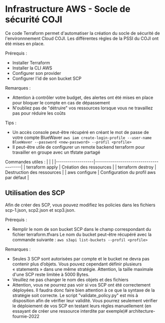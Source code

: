 # Infrastructure AWS - Socle de sécurité COJI

Ce code Terraform permet d'automatiser la création du socle de sécurité de l'environnnement Cloud COJI.
Les différentes règles de la PSSI du COJI ont été mises en place.

Prérequis :
- Installer Terraform
- Installer la CLI AWS
- Configurer son provider
- Configurer l'id de son bucket SCP

Remarques : 
- Attention à contrôler votre budget, des alertes ont été mises en place pour bloquer le compte en cas de dépassement
- N'oubliez pas de "détruire" vos ressources lorsque vous ne travaillez pas pour réduire les coûts

Tips : 
- Un accès console peut-être récupéré en créant le mot de passe de votre compte BlueWaver
  `aws iam create-login-profile --user-name BlueWaver --password <new-password> --profil <profile>`
- Il peut-être utile de configurer un remote backend terraform pour travailler en groupe avec un tfstate partagé

Commandes utiles :
|                   |                                        |
|-------------------|----------------------------------------|
| terraform apply   | Création des ressources                |
| terraform destroy | Destruction des ressources             |
| aws configure     | Configuration du profil aws par défaut |

## Utilisation des SCP

Afin de créer des SCP, vous pouvez modifiez les policies dans les fichiers scp-1.json, scp2.json et scp3.json.

Prérequis : 
- Remplir le nom de son bucket SCP dans le champ correspondant du fichier terraform.tfvars
  Le nom du bucket peut-être récupéré avec la commande suivante :
  `aws s3api list-buckets --profil <profile>`

Remarques : 
- Seules 3 SCP sont autorisées par compte et le bucket ne devra pas contenir plus d’objets. Vous pouvez cependant définir plusieurs « statements » dans une même stratégie. Attention, la taille maximale d'une SCP reste limitée à 5000 Bytes.
- Veuillez ne pas changer le nom des objets et des fichiers
- Attention, vous ne pourrez pas voir si vos SCP ont été correctement déployées. 
  Il faudra donc faire bien attention à ce que la syntaxe de la stratégie soit correcte. Le script "validate_policy.py" est mis à disposition afin de vérifier leur validité.
  Vous pourrez seulement vérifier le déploiement de vos SCP en testant leurs règles manuellement (en essayant de créer une ressource interdite par exemple)# architecture-fournie-2022
